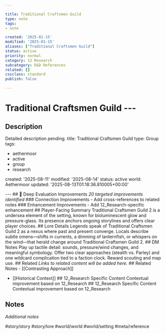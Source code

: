 ```yaml
---

title: Traditional Craftsmen Guild
type: note
tags:
- note

created: '2025-01-15'
modified: '2025-01-15'
aliases: ["Traditional Craftsmen Guild"]
status: active
priority: normal
category: 12 Research
subcategory: D&D References
related: []
cssclass: standard
publish: false

---
```


 # Traditional Craftsmen Guild ---

## Description

Detailed description pending.
title: Traditional Craftsmen Guild
type: Group
tags:
- aethermoor
- active
- group
- research

created: '2025-08-11'
modified: '2025-08-14'
status: active
world: Aethermoor
updated: '2025-08-13T01:18:36.810005+00:00'

--- ## 🔧 Deep Evaluation Improvements *20 targeted improvements identified* ### Connection Improvements - Add cross-references to related notes ### Enhancement Improvements - Add 12_Research-specific enhancement ## Player-Facing Summary Traditional Craftsmen Guild 2 is a undersea element of the setting, known for bioluminescent glow and pressure-glass. Its presence anchors ongoing storylines and offers clear player choices. ## Lore Details Legends speak of Traditional Craftsmen Guild 2 as a nexus where past and present converge. Locals describe subtle omens—shifts in currents, a dimming of lanternfish, or whispers on the wind—that herald change around Traditional Craftsmen Guild 2. ## DM Notes Play up tactile detail: sounds, pressure/wind changes, and meaningful symbology. Offer two clear approaches (stealth vs. Parley) and one wildcard complication tied to a faction clock. Reward scouting and map use. ## Related *Links to related content will be added here.* ## Related Notes - [[Contrasting Approach]]
- [[Historical Context]] ## 12_Research Specific Content Contextual improvement based on 12_Research ## 12_Research Specific Content Contextual improvement based on 12_Research

## Notes

*Additional notes*

#story/story
#story/lore
#world/world
#world/setting
#meta/reference